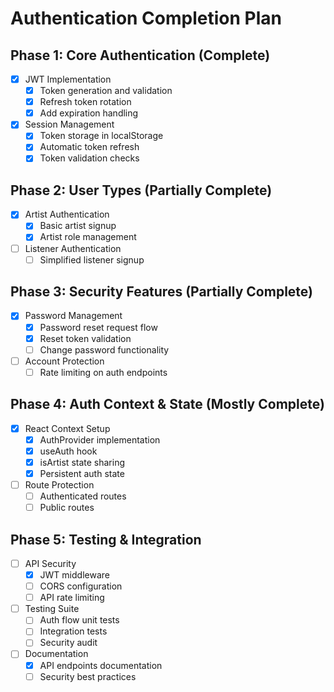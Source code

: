 
# Authentication Completion Plan

## Phase 1: Core Authentication (Complete)
- [x] JWT Implementation
  - [x] Token generation and validation
  - [x] Refresh token rotation
  - [x] Add expiration handling
- [x] Session Management
  - [x] Token storage in localStorage
  - [x] Automatic token refresh
  - [x] Token validation checks

## Phase 2: User Types (Partially Complete)
- [x] Artist Authentication
  - [x] Basic artist signup
  - [x] Artist role management
- [ ] Listener Authentication
  - [ ] Simplified listener signup

## Phase 3: Security Features (Partially Complete)
- [x] Password Management
  - [x] Password reset request flow
  - [x] Reset token validation
  - [ ] Change password functionality
- [ ] Account Protection
  - [ ] Rate limiting on auth endpoints

## Phase 4: Auth Context & State (Mostly Complete)
- [x] React Context Setup
  - [x] AuthProvider implementation
  - [x] useAuth hook
  - [x] isArtist state sharing
  - [x] Persistent auth state
- [ ] Route Protection
  - [ ] Authenticated routes
  - [ ] Public routes

## Phase 5: Testing & Integration
- [ ] API Security
  - [x] JWT middleware
  - [ ] CORS configuration
  - [ ] API rate limiting
- [ ] Testing Suite
  - [ ] Auth flow unit tests
  - [ ] Integration tests
  - [ ] Security audit
- [ ] Documentation
  - [x] API endpoints documentation
  - [ ] Security best practices

